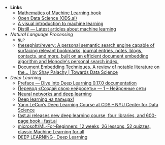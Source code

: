 - **Links**
	- [Mathematics of Machine Learning book](https://tivadardanka.com/book)
	- [Open Data Science (ODS.ai)](https://ods.ai/)
	- [A visual introduction to machine learning](http://www.r2d3.us/visual-intro-to-machine-learning-part-1/)
	- [Distill — Latest articles about machine learning](https://distill.pub/)
- *Natural Language Processing*
	- `NLP`
	- [thesephist/revery: A personal semantic search engine capable of surfacing relevant bookmarks, journal entries, notes, blogs, contacts, and more, built on an efficient document embedding algorithm and Monocle's personal search index.](https://github.com/thesephist/revery)
	- [Document Embedding Techniques. A review of notable literature on the… | by Shay Palachy | Towards Data Science](https://towardsdatascience.com/document-embedding-techniques-fed3e7a6a25d)
- *Deep Learning*
	- [Preface — Dive into Deep Learning 0.17.0 documentation](https://d2l.ai/chapter_preface/index.html)
	- [Перевод «Создай свою нейросеть» — 1 – Нейронные сети](https://neuralnet.info/article/%D0%BF%D0%B5%D1%80%D0%B5%D0%B2%D0%BE%D0%B4-%D1%81%D0%BE%D0%B7%D0%B4%D0%B0%D0%B9-%D1%81%D0%B2%D0%BE%D1%8E-%D0%BD%D0%B5%D0%B9%D1%80%D0%BE%D1%81%D0%B5%D1%82%D1%8C-1/)
	- [Neural networks and deep learning](http://neuralnetworksanddeeplearning.com/index.html)
	- [Deep learning на пальцах!](https://dlcourse.ai/)
	- [Yann LeCun’s Deep Learning Course at CDS – NYU Center for Data Science](https://cds.nyu.edu/deep-learning/)
	- [fast.ai releases new deep learning course, four libraries, and 600-page book · fast.ai](https://www.fast.ai/2020/08/21/fastai2-launch/)
	- [microsoft/ML-For-Beginners: 12 weeks, 26 lessons, 52 quizzes, classic Machine Learning for all](https://github.com/microsoft/ML-For-Beginners)
	- [DEEP LEARNING · Deep Learning](https://atcold.github.io/pytorch-Deep-Learning/#)
